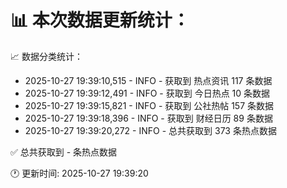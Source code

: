 📊 本次数据更新统计：
==========================

📈 数据分类统计：
- 2025-10-27 19:39:10,515 - INFO - 获取到 热点资讯 117 条数据
- 2025-10-27 19:39:12,491 - INFO - 获取到 今日热点 10 条数据
- 2025-10-27 19:39:15,821 - INFO - 获取到 公社热帖 157 条数据
- 2025-10-27 19:39:18,396 - INFO - 获取到 财经日历 89 条数据
- 2025-10-27 19:39:20,272 - INFO - 总共获取到 373 条热点数据

✅ 总共获取到 - 条热点数据

🕐 更新时间: 2025-10-27 19:39:20
